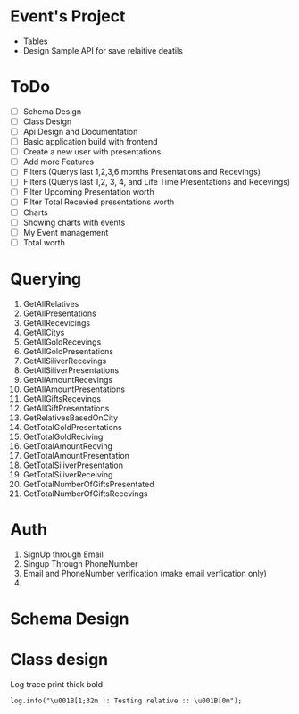 # Event's Project

* Tables
* Design Sample API for save relaitive deatils

# ToDo

* [ ]  Schema Design
* [ ]  Class Design
* [ ]  Api Design and Documentation
* [ ]  Basic application build with frontend
  * [ ]  Create a new user with presentations
* [ ]  Add more Features
  * [ ]  Filters (Querys last 1,2,3,6 months Presentations and Recevings)
  * [ ]  Filters (Querys last 1,2, 3, 4, and Life Time Presentations and Recevings)
  * [ ]  Filter Upcoming Presentation worth
  * [ ]  Filter Total Recevied presentations worth
* [ ]  Charts
  * [ ]  Showing charts with events
* [ ]  My Event management
  * [ ]  Total worth

# Querying

1. GetAllRelatives
2. GetAllPresentations
3. GetAllRecevicings
4. GetAllCitys
5. GetAllGoldRecevings
6. GetAllGoldPresentations
7. GetAllSiliverRecevings
8. GetAllSiliverPresentations
9. GetAllAmountRecevings
10. GetAllAmountPresentations
11. GetAllGiftsRecevings
12. GetAllGiftPresentations
13. GetRelativesBasedOnCity
14. GetTotalGoldPresentations
15. GetTotalGoldReciving
16. GetTotalAmountRecving
17. GetTotalAmountPresentation
18. GetTotalSiliverPresentation
19. GetTotalSiliverReceiving
20. GetTotalNumberOfGiftsPresentated
21. GetTotalNumberOfGiftsRecevings

# Auth

1. SignUp through Email
2. Singup Through PhoneNumber
3. Email and PhoneNumber verification (make email verfication only)
4.


# Schema Design

# Class design

Log trace print thick bold

```
log.info("\u001B[1;32m :: Testing relative :: \u001B[0m");
```
